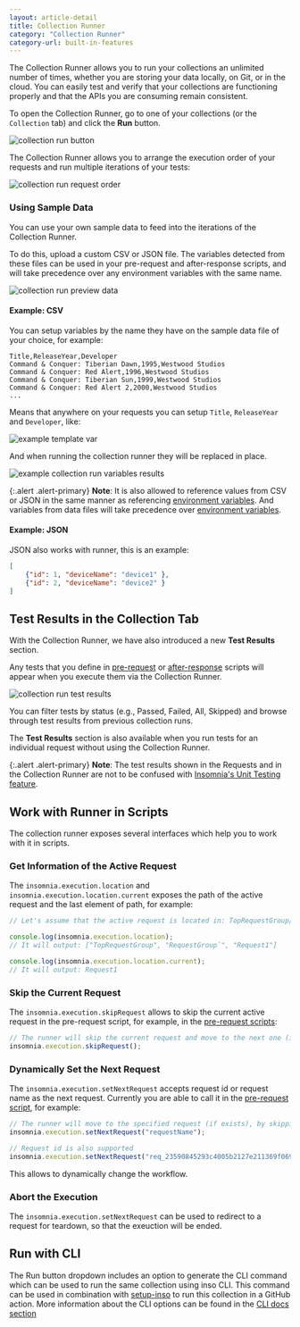```yaml
---
layout: article-detail
title: Collection Runner
category: "Collection Runner"
category-url: built-in-features
---
```


The Collection Runner allows you to run your collections an unlimited number of times, whether you are storing your data locally, on Git, or in the cloud. You can easily test and verify that your collections are functioning properly and that the APIs you are consuming remain consistent.

To open the Collection Runner, go to one of your collections (or the `Collection` tab) and click the **Run** button.

![collection run button](/assets/images/collection-run-button.png)

The Collection Runner allows you to arrange the execution order of your requests and run multiple iterations of your tests:

![collection run request order](/assets/images/collection-run-request-order.png)

### Using Sample Data

You can use your own sample data to feed into the iterations of the Collection Runner.

To do this, upload a custom CSV or JSON file. The variables detected from these files can be used in your pre-request and after-response scripts, and will take precedence over any environment variables with the same name.

![collection run preview data](/assets/images/collection-runner-preview-data.png)

#### Example: CSV

You can setup variables by the name they have on the sample data file of your choice, for example:

```csv
Title,ReleaseYear,Developer
Command & Conquer: Tiberian Dawn,1995,Westwood Studios
Command & Conquer: Red Alert,1996,Westwood Studios
Command & Conquer: Tiberian Sun,1999,Westwood Studios
Command & Conquer: Red Alert 2,2000,Westwood Studios
...
```

Means that anywhere on your requests you can setup `Title`, `ReleaseYear` and `Developer`, like:

![example template var](/assets/images/example-collection-runner-setup-templatevar.png)

And when running the collection runner they will be replaced in place.

![example collection run variables results](/assets/images/example-result-collection-runner-variables.png)

{:.alert .alert-primary}
**Note**: It is also allowed to reference values from CSV or JSON in the same manner as referencing [environment variables](/insomnia/environment-variables/). And variables from data files will take precedence over [environment variables](/insomnia/environment-variables/).


#### Example: JSON

JSON also works with runner, this is an example:
```json
[
    {"id": 1, "deviceName": "device1" },
    {"id": 2, "deviceName": "device2" }
]
```

## Test Results in the Collection Tab

With the Collection Runner, we have also introduced a new **Test Results** section.

Any tests that you define in [pre-request](/insomnia/pre-request-script) or [after-response](/insomnia/after-response-script) scripts will appear when you execute them via the Collection Runner.

![collection run test results](/assets/images/collection-run-test-results.png)

You can filter tests by status (e.g., Passed, Failed, All, Skipped) and browse through test results from previous collection runs.

The **Test Results** section is also available when you run tests for an individual request without using the Collection Runner.

{:.alert .alert-primary}
**Note**: The test results shown in the Requests and in the Collection Runner are not to be confused with [Insomnia's Unit Testing feature](/insomnia/unit-testing).

## Work with Runner in Scripts

The collection runner exposes several interfaces which help you to work with it in scripts.

### Get Information of the Active Request

The `insomnia.execution.location` and `insomnia.execution.location.current` exposes the path of the active request and the last element of path, for example:

```javascript
// Let's assume that the active request is located in: TopRequestGroup/RequestGroup/Request1

console.log(insomnia.execution.location);
// It will output: ["TopRequestGroup", "RequestGroup`", "Request1"]

console.log(insomnia.execution.location.current);
// It will output: Request1
```

### Skip the Current Request
The `insomnia.execution.skipRequest` allows to skip the current active request in the pre-request script, for example, in the [pre-request scripts](/insomnia/pre-request-script):

```javascript
// The runner will skip the current request and move to the next one (if exists)
insomnia.execution.skipRequest();
```

### Dynamically Set the Next Request

The `insomnia.execution.setNextRequest` accepts request id or request name as the next request. Currently you are able to call it in the [pre-request script](/insomnia/pre-request-script), for example:

```javascript
// The runner will move to the specified request (if exists), by skipping some requests
insomnia.execution.setNextRequest("requestName");
```

```javascript
// Request id is also supported
insomnia.execution.setNextRequest("req_23590845293c4005b2127e211369f069");
```
This allows to dynamically change the workflow.

### Abort the Execution

The `insomnia.execution.setNextRequest` can be used to redirect to a request for teardown, so that the exeuction will be ended.

## Run with CLI

The Run button dropdown includes an option to generate the CLI command which can be used to run the same collection using inso CLI. This command can be used in combination with [setup-inso](https://github.com/kong/setup-inso) to run this collection in a GitHub action. More information about the CLI options can be found in the [CLI docs section](/inso-cli/cli-command-reference)
